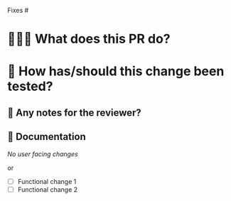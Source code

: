 <!-- IMPORTANT!
  - Every PR must reference an issue; this helps to explain the intent of the PR
 -->

Fixes #

# 👩🏻‍💻 What does this PR do? 
 <!-- Explain the changes you made, and why they're needed. Add a screenshot if you've made any UI changes!  -->

# 🧪 How has/should this change been tested? 
<!-- Explain how to setup for testing here if it is not already obvious, and how you've tested this PR. -->

## 💌 Any notes for the reviewer?
<!-- eg. Do you have any specific questions for the reviewer? Is there a high risk/complicated change they should focus on? If there are any general areas of the codebase your changes might have have touched or could cause side effects to, mention them here.-->

## 📃 Documentation
<!-- Bullet points or screenshots of any functionality/UI changes which require documentation updates. Reminder: Label the PR with: docs: external or docs: internal -->
_No user facing changes_

or

- [ ] Functional change 1
- [ ] Functional change 2
